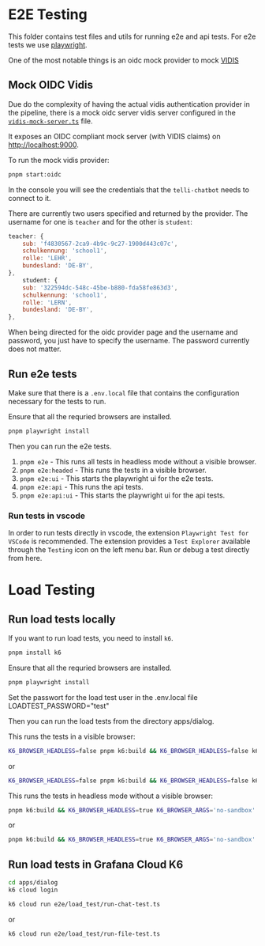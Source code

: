 # E2E Testing

This folder contains test files and utils for running e2e and api tests.
For e2e tests we use [playwright](https://playwright.dev/).

One of the most notable things is an oidc mock provider to mock [VIDIS](https://www.vidis.schule/)

## Mock OIDC Vidis

Due do the complexity of having the actual vidis authentication provider in the pipeline,
there is a mock oidc server vidis server configured in the [`vidis-mock-server.ts`](./vidis-mock-server.ts) file.

It exposes an OIDC compliant mock server (with VIDIS claims) on [http://localhost:9000](http://localhost:9000).

To run the mock vidis provider:

```sh
pnpm start:oidc
```

In the console you will see the credentials that the `telli-chatbot` needs to connect to it.

There are currently two users specified and returned by the provider. The username for one is `teacher` and for the other is `student`:

```js
teacher: {
    sub: 'f4830567-2ca9-4b9c-9c27-1900d443c07c',
    schulkennung: 'school1',
    rolle: 'LEHR',
    bundesland: 'DE-BY',
},
    student: {
    sub: '322594dc-548c-45be-b880-fda58fe863d3',
    schulkennung: 'school1',
    rolle: 'LERN',
    bundesland: 'DE-BY',
},
```

When being directed for the oidc provider page and the username and password, you just have to specify the username. The password currently does not matter.

## Run e2e tests

Make sure that there is a `.env.local` file that contains the configuration necessary for the tests to run.

Ensure that all the requried browsers are installed.

```sh
pnpm playwright install
```

Then you can run the e2e tests.

1. `pnpm e2e` - This runs all tests in headless mode without a visible browser.
2. `pnpm e2e:headed` - This runs the tests in a visible browser.
3. `pnpm e2e:ui` - This starts the playwright ui for the e2e tests.
4. `pnpm e2e:api` - This runs the api tests.
5. `pnpm e2e:api:ui` - This starts the playwright ui for the api tests.

### Run tests in vscode

In order to run tests directly in vscode, the extension `Playwright Test for VSCode` is recommended.
The extension provides a `Test Explorer` available through the `Testing` icon on the left menu bar.
Run or debug a test directly from here.

# Load Testing

## Run load tests locally

If you want to run load tests, you need to install `k6`.

```sh
pnpm install k6
```

Ensure that all the requried browsers are installed.

```sh
pnpm playwright install
```

Set the passwort for the load test user in the .env.local file
LOADTEST_PASSWORD="test"

Then you can run the load tests from the directory apps/dialog.

This runs the tests in a visible browser:

```sh
K6_BROWSER_HEADLESS=false pnpm k6:build && K6_BROWSER_HEADLESS=false k6 run e2e/load_test/run-chat-test.js -e K6_BROWSER_HEADLESS=false -e LOADTEST_PASSWORD=test
```

or

```sh
K6_BROWSER_HEADLESS=false pnpm k6:build && K6_BROWSER_HEADLESS=false k6 run e2e/load_test/run-file-test.js -e K6_BROWSER_HEADLESS=false -e LOADTEST_PASSWORD=test
```

This runs the tests in headless mode without a visible browser:

```sh
pnpm k6:build && K6_BROWSER_HEADLESS=true K6_BROWSER_ARGS='no-sandbox' k6 run e2e/load_test/run-chat-test.js -e K6_BROWSER_HEADLESS=true -e K6_BROWSER_ARGS='no-sandbox'
```

or

```sh
pnpm k6:build && K6_BROWSER_HEADLESS=true K6_BROWSER_ARGS='no-sandbox' k6 run e2e/load_test/run-file-test.js -e K6_BROWSER_HEADLESS=true -e K6_BROWSER_ARGS='no-sandbox'
```

## Run load tests in Grafana Cloud K6

```sh
cd apps/dialog
k6 cloud login
```

```sh
k6 cloud run e2e/load_test/run-chat-test.ts
```

or

```sh
k6 cloud run e2e/load_test/run-file-test.ts
```
